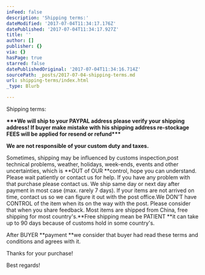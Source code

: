 ```yaml
---
inFeed: false
description: 'Shipping terms:'
dateModified: '2017-07-04T11:34:17.176Z'
datePublished: '2017-07-04T11:34:17.927Z'
title: ''
author: []
publisher: {}
via: {}
hasPage: true
starred: false
datePublishedOriginal: '2017-07-04T11:34:16.714Z'
sourcePath: _posts/2017-07-04-shipping-terms.md
url: shipping-terms/index.html
_type: Blurb

---
```

Shipping terms:

**\*\*\*We will ship to your PAYPAL address please verify your shipping address! If buyer make mistake with his shipping address re-stockage FEES will be applied for resend or refund\*\*\***

**We are not responsible of your custom duty and taxes.**

Sometimes, shipping may be influenced by customs inspection,post technical problems, weather, holidays, week-ends, events and other uncertainties, which is **OUT of OUR **control, hope you can understand. Please wait patiently or contact us for help. If you have any problem with that purchase please contact us. We ship same day or next day after payment in most case (max. rarely 7 days). If your items are not arrived on time, contact us so we can figure it out with the post office.We DON'T have CONTROL of the item when its on the way with the post. Please consider that when you share feedback. Most items are shipped from China, free shipping for most country's.**Free shipping mean be PATIENT **it can take up to 90 days because of customs hold in some country's.

After BUYER **payment **we consider that buyer had read these terms and conditions and agrees with it.

Thanks for your purchase!

Best regards!